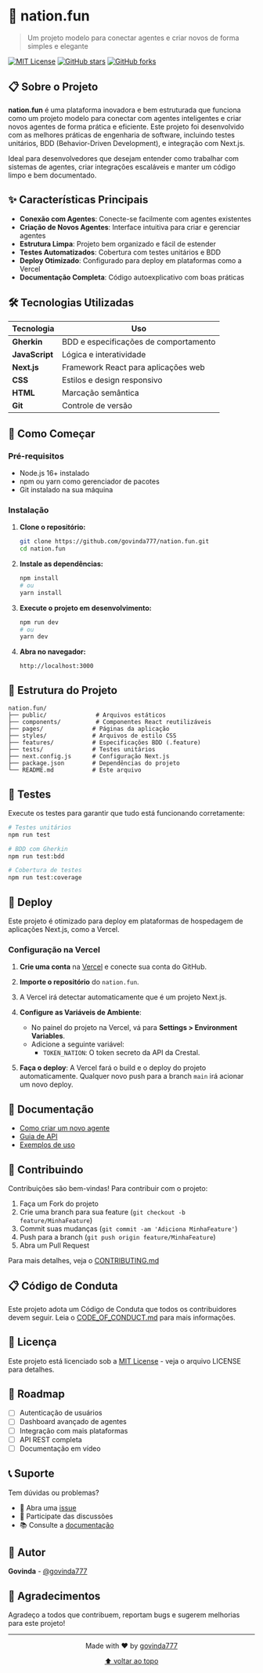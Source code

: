 # 🚀 nation.fun

> Um projeto modelo para conectar agentes e criar novos de forma simples e elegante

[![MIT License](https://img.shields.io/badge/License-MIT-blue.svg)](LICENSE)
[![GitHub stars](https://img.shields.io/github/stars/govinda777/nation.fun?style=social)](https://github.com/govinda777/nation.fun)
[![GitHub forks](https://img.shields.io/github/forks/govinda777/nation.fun?style=social)](https://github.com/govinda777/nation.fun)

## 📋 Sobre o Projeto

**nation.fun** é uma plataforma inovadora e bem estruturada que funciona como um projeto modelo para conectar com agentes inteligentes e criar novos agentes de forma prática e eficiente. Este projeto foi desenvolvido com as melhores práticas de engenharia de software, incluindo testes unitários, BDD (Behavior-Driven Development), e integração com Next.js.

Ideal para desenvolvedores que desejam entender como trabalhar com sistemas de agentes, criar integrações escaláveis e manter um código limpo e bem documentado.

## ✨ Características Principais

- **Conexão com Agentes**: Conecte-se facilmente com agentes existentes
- **Criação de Novos Agentes**: Interface intuitiva para criar e gerenciar agentes
- **Estrutura Limpa**: Projeto bem organizado e fácil de estender
- **Testes Automatizados**: Cobertura com testes unitários e BDD
- **Deploy Otimizado**: Configurado para deploy em plataformas como a Vercel
- **Documentação Completa**: Código autoexplicativo com boas práticas

## 🛠️ Tecnologias Utilizadas

| Tecnologia | Uso |
|-----------|-----|
| **Gherkin** | BDD e especificações de comportamento |
| **JavaScript** | Lógica e interatividade |
| **Next.js** | Framework React para aplicações web |
| **CSS** | Estilos e design responsivo |
| **HTML** | Marcação semântica |
| **Git** | Controle de versão |

## 🚀 Como Começar

### Pré-requisitos

- Node.js 16+ instalado
- npm ou yarn como gerenciador de pacotes
- Git instalado na sua máquina

### Instalação

1. **Clone o repositório:**
   ```bash
   git clone https://github.com/govinda777/nation.fun.git
   cd nation.fun
   ```

2. **Instale as dependências:**
   ```bash
   npm install
   # ou
   yarn install
   ```

3. **Execute o projeto em desenvolvimento:**
   ```bash
   npm run dev
   # ou
   yarn dev
   ```

4. **Abra no navegador:**
   ```
   http://localhost:3000
   ```

## 📁 Estrutura do Projeto

```
nation.fun/
├── public/              # Arquivos estáticos
├── components/          # Componentes React reutilizáveis
├── pages/              # Páginas da aplicação
├── styles/             # Arquivos de estilo CSS
├── features/           # Especificações BDD (.feature)
├── tests/              # Testes unitários
├── next.config.js      # Configuração Next.js
├── package.json        # Dependências do projeto
└── README.md           # Este arquivo
```

## 🧪 Testes

Execute os testes para garantir que tudo está funcionando corretamente:

```bash
# Testes unitários
npm run test

# BDD com Gherkin
npm run test:bdd

# Cobertura de testes
npm run test:coverage
```

## 🚢 Deploy

Este projeto é otimizado para deploy em plataformas de hospedagem de aplicações Next.js, como a Vercel.

### Configuração na Vercel

1.  **Crie uma conta** na [Vercel](https://vercel.com) e conecte sua conta do GitHub.
2.  **Importe o repositório** do `nation.fun`.
3.  A Vercel irá detectar automaticamente que é um projeto Next.js.
4.  **Configure as Variáveis de Ambiente**:
    - No painel do projeto na Vercel, vá para **Settings > Environment Variables**.
    - Adicione a seguinte variável:
      - `TOKEN_NATION`: O token secreto da API da Crestal.

5.  **Faça o deploy**: A Vercel fará o build e o deploy do projeto automaticamente. Qualquer novo push para a branch `main` irá acionar um novo deploy.

## 📖 Documentação

- [Como criar um novo agente](docs/CRIAR_AGENTE.md)
- [Guia de API](docs/API.md)
- [Exemplos de uso](docs/EXEMPLOS.md)

## 🤝 Contribuindo

Contribuições são bem-vindas! Para contribuir com o projeto:

1. Faça um Fork do projeto
2. Crie uma branch para sua feature (`git checkout -b feature/MinhaFeature`)
3. Commit suas mudanças (`git commit -am 'Adiciona MinhaFeature'`)
4. Push para a branch (`git push origin feature/MinhaFeature`)
5. Abra um Pull Request

Para mais detalhes, veja o [CONTRIBUTING.md](CONTRIBUTING.md)

## 📋 Código de Conduta

Este projeto adota um Código de Conduta que todos os contribuidores devem seguir. Leia o [CODE_OF_CONDUCT.md](CODE_OF_CONDUCT.md) para mais informações.

## 📄 Licença

Este projeto está licenciado sob a [MIT License](LICENSE) - veja o arquivo LICENSE para detalhes.

## 🎯 Roadmap

- [ ] Autenticação de usuários
- [ ] Dashboard avançado de agentes
- [ ] Integração com mais plataformas
- [ ] API REST completa
- [ ] Documentação em vídeo

## 📞 Suporte

Tem dúvidas ou problemas? 

- 📧 Abra uma [issue](https://github.com/govinda777/nation.fun/issues)
- 💬 Participate das discussões
- 📚 Consulte a [documentação](docs/)

## 👤 Autor

**Govinda** - [@govinda777](https://github.com/govinda777)

## 🙏 Agradecimentos

Agradeço a todos que contribuem, reportam bugs e sugerem melhorias para este projeto!

---

<div align="center">

Made with ❤️ by [govinda777](https://github.com/govinda777)

[⬆ voltar ao topo](#nation.fun)

</div>
